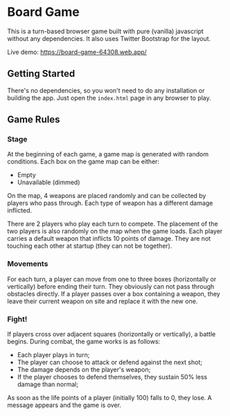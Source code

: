 # Board Game

This is a turn-based browser game built with pure (vanilla) javascript without any dependencies. It also uses Twitter Bootstrap for the layout.

Live demo: https://board-game-64308.web.app/

## Getting Started

There's no dependencies, so you won't need to do any installation or building the app. Just open the `index.html` page in any browser to play.

## Game Rules

### Stage

At the beginning of each game, a game map is generated with random conditions. Each box on the game map can be either:
- Empty
- Unavailable (dimmed)

On the map, 4 weapons are placed randomly and can be collected by players who pass through. Each type of weapon has a different damage inflicted. 

There are 2 players who play each turn to compete. The placement of the two players is also randomly on the map when the game loads. Each player carries a default weapon that inflicts 10 points of damage. They are not touching each other at startup (they can not be together).

### Movements

For each turn, a player can move from one to three boxes (horizontally or vertically) before ending their turn. They obviously can not pass through obstacles directly. If a player passes over a box containing a weapon, they leave their current weapon on site and replace it with the new one.

### Fight!
If players cross over adjacent squares (horizontally or vertically), a battle begins. During combat, the game works is as follows:
- Each player plays in turn;
- The player can choose to attack or defend against the next shot;
- The damage depends on the player's weapon;
- If the player chooses to defend themselves, they sustain 50% less damage than normal;

As soon as the life points of a player (initially 100) falls to 0, they lose. A message appears and the game is over.
